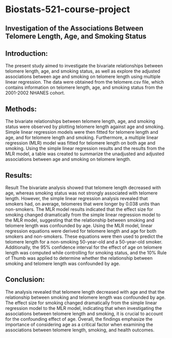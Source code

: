 # Biostats-521-course-project
## Investigation of the Associations Between Telomere Length, Age, and Smoking Status
## Introduction:
The present study aimed to investigate the bivariate relationships between telomere length, age, and smoking status, as well as explore the adjusted associations between age and smoking on telomere length using multiple linear regression. The data were obtained from the telomere.csv file, which contains information on telomere length, age, and smoking status from the 2001-2002 NHANES cohort.
## Methods:
The bivariate relationships between telomere length, age, and smoking status were observed by plotting telomere length against age and smoking. Simple linear regression models were then fitted for telomere length and age, and for telomere length and smoking. Furthermore, a multiple linear regression (MLR) model was fitted for telomere length on both age and smoking. Using the simple linear regression results and the results from the MLR model, a table was created to summarize the unadjusted and adjusted associations between age and smoking on telomere length.
## Results:
Result The bivariate analysis showed that telomere length decreased with age, whereas smoking status was not strongly associated with telomere length. However, the simple linear regression analysis revealed that smokers had, on average, telomeres that were longer by 0.038 units than non-smokers. The MLR model results indicated that the effect size for smoking changed dramatically from the simple linear regression model to the MLR model, suggesting that the relationship between smoking and telomere length was confounded by age.
Using the MLR model, linear regression equations were derived for telomere length and age for both smokers and non-smokers. These equations were then used to predict the telomere length for a non-smoking 50-year-old and a 50-year-old smoker. Additionally, the 95% confidence interval for the effect of age on telomere length was computed while controlling for smoking status, and the 10% Rule of Thumb was applied to determine whether the relationship between smoking and telomere length was confounded by age.
## Conclusion:
The analysis revealed that telomere length decreased with age and that the relationship between smoking and telomere length was confounded by age. The effect size for smoking changed dramatically from the simple linear regression model to the MLR model, indicating that when investigating the associations between telomere length and smoking, it is crucial to account for the confounding effect of age. Overall, the findings emphasize the importance of considering age as a critical factor when examining the associations between telomere length, smoking, and health outcomes.
